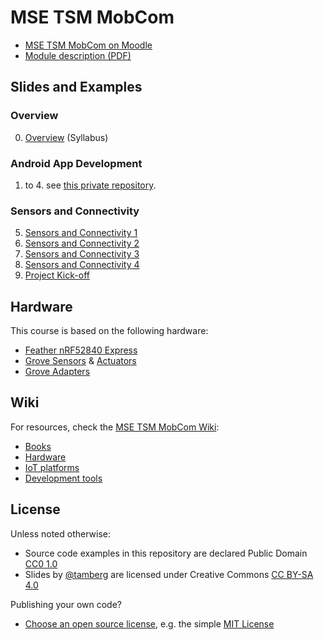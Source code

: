 # MSE TSM MobCom
* [MSE TSM MobCom on Moodle](https://moodle.msengineering.ch/course/view.php?id=1451)
* [Module description (PDF)](https://moodle.msengineering.ch/mod/url/view.php?id=102520)

## Slides and Examples
### Overview
0. [Overview](00/README.md) (Syllabus)

### Android App Development
1. to 4. see [this private repository](https://github.com/Fiedler01/TSM-MobCom-HS20).

### Sensors and Connectivity
5. [Sensors and Connectivity 1](05/README.md)
6. [Sensors and Connectivity 2](06/README.md)
7. [Sensors and Connectivity 3](07/README.md)
8. [Sensors and Connectivity 4](08/README.md)
9. [Project Kick-off](09/README.md)

## Hardware
This course is based on the following hardware:

* [Feather nRF52840 Express](./../../wiki/Feather-nRF52840-Express)
* [Grove Sensors](./../../wiki/Grove-Sensors) & [Actuators](./../../wiki/Grove-Actuators)
* [Grove Adapters](./../../wiki/Grove-Adapters)

## Wiki
For resources, check the [MSE TSM MobCom Wiki](https://github.com/tamberg/mse-tsm-mobcom/wiki):

* [Books](https://github.com/tamberg/mse-tsm-mobcom/wiki/IoT-Books)
* [Hardware](https://github.com/tamberg/mse-tsm-mobcom/wiki#hardware)
* [IoT platforms](https://github.com/tamberg/mse-tsm-mobcom/wiki#iot-platforms)
* [Development tools](https://github.com/tamberg/mse-tsm-mobcom/wiki#development-tools)

## License

Unless noted otherwise:

* Source code examples in this repository are declared Public Domain [CC0 1.0](https://creativecommons.org/publicdomain/zero/1.0/)
* Slides by [@tamberg](https://twitter.com/tamberg) are licensed under Creative Commons [CC BY-SA 4.0](https://creativecommons.org/licenses/by-sa/4.0/)

Publishing your own code?

* [Choose an open source license](https://choosealicense.com/), e.g. the simple [MIT License](https://choosealicense.com/licenses/mit/)
